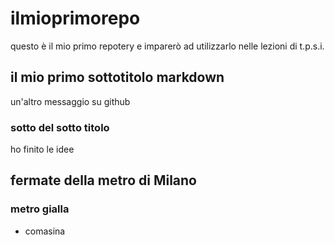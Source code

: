 # ilmioprimorepo
questo è il mio primo repotery e imparerò ad utilizzarlo nelle lezioni di t.p.s.i.
## il mio primo sottotitolo markdown
un'altro messaggio su github
### sotto del sotto titolo
ho finito le idee
## fermate della metro di Milano
### metro gialla
- comasina